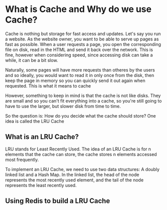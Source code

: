 # What is Cache and Why do we use Cache?
Cache is nothing but storage for fast access and updates. Let's say you run a website. As the website owner, you want to be able to serve up pages
as fast as possible. When a user requests a page, you open the corresponding file on disk, read in the HTML and send it back over the network. This is 
fine, however when considering speed, since accessing disk can take a while, it can be a bit slow.	

Naturally, some pages will have more requests than otheres by the users and so ideally, you would want to read it in only once from the disk, then 
keep the page in memory so you can quickly send it out again when requested. This is what it means to cache

However, something to keep in mind is that the cache is not like disks. They are small and so you can't fit everything into a cache, so you're still 
going to have to use the larger, but slower disk from time to time.

So the question is: How do you decide what the cache should store? One idea is called the LRU Cache

## What is an LRU Cache?
LRU stands for Least Recently Used. The idea of an LRU Cache is for n elements that the cache can store, the cache stores n elements accessed 
most frequently.

To implement an LRU Cache, we need to use two data structures: A doubly linked list and a Hash Map. In the linked list, the head of the node
represents the most recently used element, and the tail of the node represents the least recently used.

## Using Redis to build a LRU Cache

